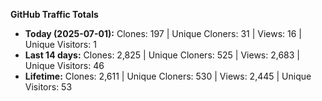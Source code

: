 
**GitHub Traffic Totals**

- **Today (2025-07-01):** Clones: 197 | Unique Cloners: 31 | Views: 16 | Unique Visitors: 1
- **Last 14 days:** Clones: 2,825 | Unique Cloners: 525 | Views: 2,683 | Unique Visitors: 46
- **Lifetime:** Clones: 2,611 | Unique Cloners: 530 | Views: 2,445 | Unique Visitors: 53
